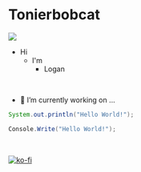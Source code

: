# Tonierbobcat

![](https://komarev.com/ghpvc/?username=tonierbobcat) 



+ Hi
  * I'm
     - Logan

&nbsp;

- 🔭 I’m currently working on ...

```java
System.out.println("Hello World!");
```
```csharp
Console.Write("Hello World!");
```

&nbsp;


[![ko-fi](https://ko-fi.com/img/githubbutton_sm.svg)](https://ko-fi.com/O4O1PFEJN)

<!--
**Tonierbobcat/Tonierbobcat** is a ✨ _special_ ✨ repository because its `README.md` (this file) appears on your GitHub profile.

Here are some ideas to get you started:

- 🌱 I’m currently learning ...
- 👯 I’m looking to collaborate on ...
- 🤔 I’m looking for help with ...
- 💬 Ask me about ...
- 📫 How to reach me: ...
- 😄 Pronouns: ...
- ⚡ Fun fact: ...
-->
